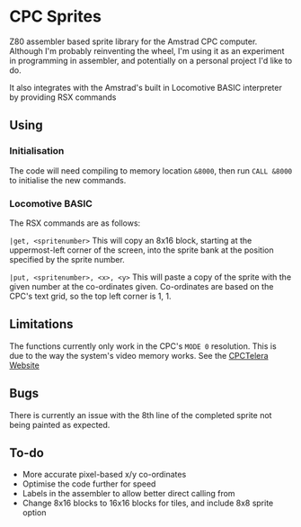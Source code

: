 # CPC Sprites
Z80 assembler based sprite library for the Amstrad CPC computer. Although I'm probably reinventing the wheel, I'm using it as an experiment in programming in assembler, and potentially on a personal project I'd like to do.

It also integrates with the Amstrad's built in Locomotive BASIC interpreter by providing RSX commands

## Using
### Initialisation
The code will need compiling to memory location `&8000`, then run `CALL &8000` to initialise the new commands.

### Locomotive BASIC
The RSX commands are as follows:

`|get, <spritenumber>`
This will copy an 8x16 block, starting at the uppermost-left corner of the screen, into the sprite bank at the position specified by the sprite number.

`|put, <spritenumber>, <x>, <y>`
This will paste a copy of the sprite with the given number at the co-ordinates given. Co-ordinates are based on the CPC's text grid, so the top left corner is 1, 1.

## Limitations
The functions currently only work in the CPC's `MODE 0` resolution. This is due to the way the system's video memory works. See the [CPCTelera Website](http://lronaldo.github.io/cpctelera/files/sprites/cpct_drawSprite-asm.html)

## Bugs
There is currently an issue with the 8th line of the completed sprite not being painted as expected.

## To-do
* More accurate pixel-based x/y co-ordinates
* Optimise the code further for speed
* Labels in the assembler to allow better direct calling from 
* Change 8x16 blocks to 16x16 blocks for tiles, and include 8x8 sprite option